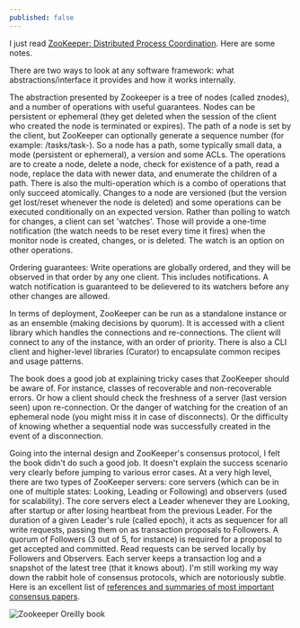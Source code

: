 ```yaml
---
published: false
---
```



I just read [ZooKeeper: Distributed Process Coordination](http://smile.amazon.com/ZooKeeper-Distributed-Coordination-Flavio-Junqueira/dp/1449361307/). Here are some notes.

There are two ways to look at any software framework: what abstractions/interface it provides and how it works internally.

The abstraction presented by Zookeeper is a tree of nodes (called znodes), and a number of operations with useful guarantees.
Nodes can be persistent or ephemeral (they get deleted when the session of the client who created the node is terminated or expires). The path of a node is set by the client, but ZooKeeper can optionally generate a sequence number (for example: /tasks/task-<increment>).
So a node has a path, some typically small data, a mode (persistent or ephemeral), a version and some ACLs.
The operations are to create a node, delete a node, check for existence of a path, read a node, replace the data with newer data, and enumerate the children of a path. There is also the multi-operation which is a combo of operations that only succeed atomically.
Changes to a node are versioned (but the version get lost/reset whenever the node is deleted) and some operations can be executed conditionally on an expected version.
Rather than polling to watch for changes, a client can set 'watches'. Those will provide a one-time notification (the watch needs to be reset every time it fires) when the monitor node is created, changes, or is deleted. The watch is an option on other operations. 

Ordering guarantees:
Write operations are globally ordered, and they will be observed in that order by any one client. 
This includes notifications. A watch notification is guaranteed to be delievered to its watchers before any other changes are allowed.

In terms of deployment, ZooKeeper can be run as a standalone instance or as an ensemble (making decisions by quorum). It is accessed with a client library which handles the connections and re-connections. The client will connect to any of the instance, with an order of priority. There is also a CLI client and higher-level libraries (Curator) to encapsulate common recipes and usage patterns.

The book does a good job at explaining tricky cases that ZooKeeper should be aware of. 
For instance, classes of recoverable and non-recoverable errors. Or how a client should check the freshness of a server (last version seen) upon re-connection. Or the danger of watching for the creation of an ephemeral node (you might miss it in case of disconnects). Or the difficulty of knowing whether a sequential node was successfully created in the event of a disconnection.

Going into the internal design and ZooKeeper's consensus protocol, I felt the book didn't do such a good job. It doesn't explain the success scenario very clearly before jumping to various error cases.
At a very high level, there are two types of ZooKeeper servers: core servers (which can be in one of multiple states: Looking, Leading or Following) and observers (used for scalability). The core servers elect a Leader whenever they are Looking, after startup or after losing heartbeat from the previous Leader. For the duration of a given Leader's rule (called epoch), it acts as sequencer for all write requests, passing them on as transaction proposals to Followers. A quorum of Followers (3 out of 5, for instance) is required for a proposal to get accepted and committed. Read requests can be served locally by Followers and Observers.
Each server keeps a transaction log and a snapshot of the latest tree (that it knows about).
I'm still working my way down the rabbit hole of consensus protocols, which are notoriously subtle. Here is an excellent list of [references and summaries of most important consensus papers](http://blog.acolyer.org/2015/03/01/cant-we-all-just-agree/).


![Zookeeper Oreilly book]({{site.baseurl}}/archives/images/zookeeper.jpg)
